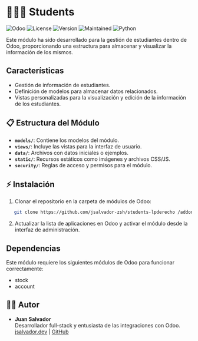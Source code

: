 # 👨🏻‍🎓 Students

![Odoo](https://img.shields.io/badge/Odoo-17.0-blue) 
![License](https://img.shields.io/badge/License-LGPL--3-brightgreen)
![Version](https://img.shields.io/badge/Version-1.0-yellow)
![Maintained](https://img.shields.io/maintenance/yes/2024)
![Python](https://img.shields.io/badge/Python-3.11-orange)

Este módulo ha sido desarrollado para la gestión de estudiantes dentro de Odoo, proporcionando una estructura para almacenar y visualizar la información de los mismos.

## Características

- Gestión de información de estudiantes.
- Definición de modelos para almacenar datos relacionados.
- Vistas personalizadas para la visualización y edición de la información de los estudiantes.

## 📋 Estructura del Módulo

- **`models/`**: Contiene los modelos del módulo.
- **`views/`**: Incluye las vistas para la interfaz de usuario.
- **`data/`**: Archivos con datos iniciales o ejemplos.
- **`static/`**: Recursos estáticos como imágenes y archivos CSS/JS.
- **`security/`**: Reglas de acceso y permisos para el módulo.

## ⚡️ Instalación

1. Clonar el repositorio en la carpeta de módulos de Odoo:

```bash
   git clone https://github.com/jsalvador-zsh/students-lpderecho /addons/students
```

2. Actualizar la lista de aplicaciones en Odoo y activar el módulo desde la interfaz de administración.

## Dependencias
Este módulo requiere los siguientes módulos de Odoo para funcionar correctamente:

* stock
* account

## 🧑‍💻 Autor

- **Juan Salvador**  
  Desarrollador full-stack y entusiasta de las integraciones con Odoo.  
  [jsalvador.dev](https://jsalvador.dev) | [GitHub](https://github.com/jsalvador-zsh)
